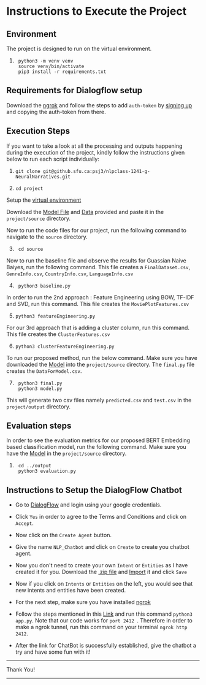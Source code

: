 # Instructions to Execute the Project

## Environment

The project is designed to run on the virtual environment. 
1.      python3 -m venv venv
        source venv/bin/activate
        pip3 install -r requirements.txt

## Requirements for Dialogflow setup

Download the [ngrok](https://ngrok.com/download) and follow the steps to add `auth-token` by [signing up](https://dashboard.ngrok.com/signup) and copying the auth-token from there. 

## Execution Steps

If you want to take a look at all the processing and outputs happening during the execution of the project, kindly follow the instructions given below to run each script individually:

1.     git clone git@github.sfu.ca:psj3/nlpclass-1241-g-NeuralNarratives.git

2.     cd project

Setup the [virtual environment](#environment)

Download the [Model File](https://vault.sfu.ca/index.php/s/eVZGBx8qWlxqrkY) and [Data](https://vault.sfu.ca/index.php/s/x6bNCHyfzsQINTs) provided and paste it in the `project/source` directory.

Now to run the code files for our project, run the following command to navigate to the `source` directory.

3.      cd source

Now to run the baseline file and observe the results for Guassian Naive Baiyes, run the following command. This file creates a ```FinalDataset.csv```, ```GenreInfo.csv```, ```CountryInfo.csv```, ```LanguageInfo.csv```

4.      python3 baseline.py

In order to run the 2nd approach : Feature Engineering using BOW, TF-IDF and SVD, run this command. This file creates the ```MoviePlotFeatures.csv```

5.     python3 featureEngineering.py

For our 3rd approach that is adding a cluster column, run this command. This file creates the ```ClusterFeatures.csv```

6.     python3 clusterFeatureEngineering.py

To run our proposed method, run the below command. Make sure you have downloaded the [Model](https://vault.sfu.ca/index.php/s/eVZGBx8qWlxqrkY) into the `project/source` directory. The `final.py` file creates the ```DataForModel.csv```. 

7.      python3 final.py
        python3 model.py 

This will generate two csv files namely `predicted.csv` and `test.csv` in the `project/output` directory. 

## Evaluation steps

In order to see the evaluation metrics for our proposed BERT Embedding based classification model, run the following command. Make sure you have the [Model](https://vault.sfu.ca/index.php/s/eVZGBx8qWlxqrkY) in the `project/source` directory. 

1.      cd ../output
        python3 evaluation.py


## Instructions to Setup the DialogFlow Chatbot

- Go to [DialogFlow](https://dialogflow.cloud.google.com/#/login) and login using your google credentials.

- Click `Yes` in order to agree to the Terms and Conditions and click on `Accept`.

- Now click on the `Create Agent` button.

- Give the name `NLP_Chatbot` and click on `Create` to create you chatbot agent.

- Now you don't need to create your own `Intent` or `Entities` as I have created it for you. Download the [.zip file](https://vault.sfu.ca/index.php/s/PYi7AsK7xvnWvW6) and [Import](https://botflo.com/courses/dialogflow-es-quickstart-templates/lessons/how-to-export-and-import-dialogflow-es-agent-zip-file/) it and click `Save`

- Now if you click on `Intents` or `Entities` on the left, you would see that new intents and entities have been created.

- For the next step, make sure you have installed [ngrok](#instructions-to-setup-the-dialogflow-chatbot)

- Follow the steps mentioned in this [Link](https://www.codersarts.com/post/how-integrated-python-with-dialogflow-how-to-build-a-chatbot-using-python-and-dialogflow-ngrok) and run this command ```python3 app.py```. Note that our code works for `port 2412 `. Therefore in order to make a ngrok tunnel, run this command on your terminal ```ngrok http 2412```.

- After the link for ChatBot is successfully established, give the chatbot a try and have some fun with it!

---

Thank You!

---
